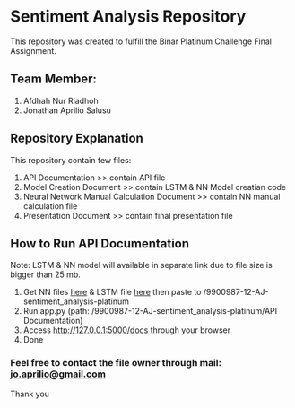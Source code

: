 # Sentiment Analysis Repository
This repository was created to fulfill the Binar Platinum Challenge Final Assignment.

## Team Member:
1. Afdhah Nur Riadhoh
2. Jonathan Aprilio Salusu


## Repository Explanation
This repository contain few files:
1. API Documentation >> contain API file
2. Model Creation Document >> contain LSTM & NN Model creatian code
3. Neural Network Manual Calculation Document >> contain NN manual calculation file
4. Presentation Document >> contain final presentation file

## How to Run API Documentation
Note: LSTM & NN model will available in separate link due to file size is bigger than 25 mb.
1. Get NN files [here](https://drive.google.com/drive/folders/1P6GTxwtFvvno2BDa5Y70mLc23TZocTFs?usp=sharing) & LSTM file [here](https://drive.google.com/drive/folders/1bohLO-7m_08yJnsT1GZPFt2jm9KKXQ7T?usp=sharing) then paste to /9900987-12-AJ-sentiment_analysis-platinum
2. Run app.py (path: /9900987-12-AJ-sentiment_analysis-platinum/API Documentation)
3. Access http://127.0.0.1:5000/docs through your browser
4. Done

### Feel free to contact the file owner through mail: jo.aprilio@gmail.com
Thank you

